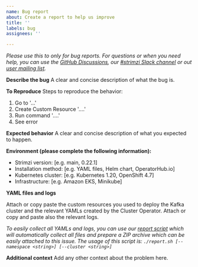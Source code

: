 ```yaml
---
name: Bug report
about: Create a report to help us improve
title: ''
labels: bug
assignees: ''

---
```


_Please use this to only for bug reports. For questions or when you need help, you can use the [GitHub Discussions](https://github.com/strimzi/strimzi-kafka-operator/discussions), our [#strimzi Slack channel](https://slack.cncf.io/) or out [user mailing list](https://lists.cncf.io/g/cncf-strimzi-users/topics)._

**Describe the bug**
A clear and concise description of what the bug is.

**To Reproduce**
Steps to reproduce the behavior:
1. Go to '...'
2. Create Custom Resource '....'
3. Run command '....'
4. See error

**Expected behavior**
A clear and concise description of what you expected to happen.

**Environment (please complete the following information):**
 - Strimzi version: [e.g. main, 0.22.1]
 - Installation method: [e.g. YAML files, Helm chart, OperatorHub.io]
 - Kubernetes cluster: [e.g. Kubernetes 1.20, OpenShift 4.7]
 - Infrastructure: [e.g. Amazon EKS, Minikube]

**YAML files and logs**

Attach or copy paste the custom resources you used to deploy the Kafka cluster and the relevant YAMLs created by the Cluster Operator.
Attach or copy and paste also the relevant logs.

*To easily collect all YAMLs and logs, you can use our [report script](https://github.com/strimzi/strimzi-kafka-operator/blob/main/tools/report.sh) which will automatically collect all files and prepare a ZIP archive which can be easily attached to this issue.
The usage of this script is:
`./report.sh [--namespace <string>] [--cluster <string>]`*

**Additional context**
Add any other context about the problem here.
